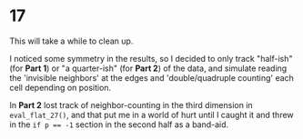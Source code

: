 # 17

This will take a while to clean up.

I noticed some symmetry in the results, so I decided to only track "half-ish" (for **Part 1**) or "a quarter-ish" (for **Part 2**) of the data, and simulate reading the 'invisible neighbors' at the edges and 'double/quadruple counting' each cell depending on position.

In **Part 2** lost track of neighbor-counting in the third dimension in `eval_flat_27()`, and that put me in a world of hurt until I caught it and threw in the `if p == -1` section in the second half as a band-aid.